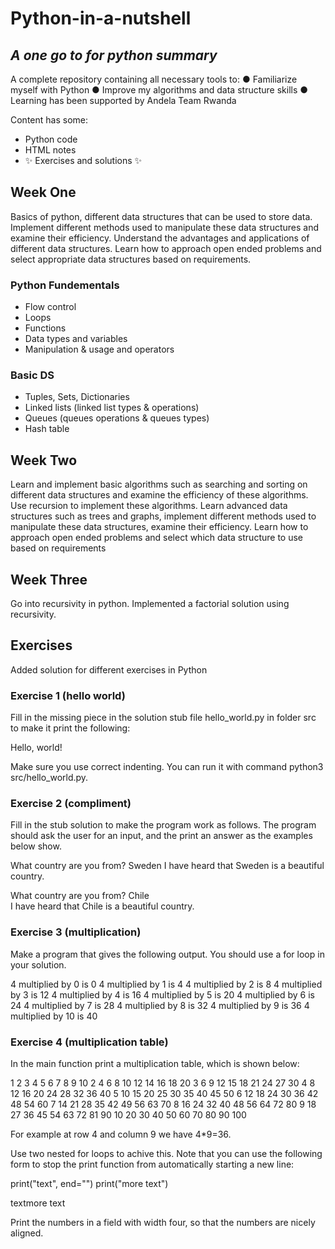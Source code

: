 # Python-in-a-nutshell
## _A one go to for python summary_

A complete repository containing all necessary tools to:
● Familiarize myself with Python
● Improve my algorithms and data structure skills
● Learning has been supported by Andela Team Rwanda

Content has some:
- Python code
- HTML notes 
- ✨ Exercises and solutions  ✨

## Week One

 Basics of python, different data structures that can be used to store data. Implement different methods used to manipulate these data structures and examine their efficiency. Understand the advantages and applications of different data structures. Learn how to
 approach open ended problems and select appropriate data structures based on requirements.

### Python Fundementals 

- Flow control
- Loops
- Functions
- Data types and variables
- Manipulation & usage and operators

### Basic DS
- Tuples, Sets, Dictionaries
- Linked lists (linked list types & operations)
- Queues (queues operations & queues types)
- Hash table

## Week Two

 Learn and implement basic algorithms such as searching and sorting on different data structures and examine the efficiency of these algorithms. Use recursion to implement these algorithms. Learn advanced data structures such as trees and graphs, implement different methods used to manipulate these data structures, examine their efficiency. Learn how to approach open ended problems and select which data structure to use based on requirements

 ## Week Three

 Go into recursivity in python. Implemented a factorial solution using recursivity. 

 ## Exercises

 Added solution for different exercises in Python 

### Exercise 1 (hello world)

Fill in the missing piece in the solution stub file hello_world.py in folder src to make it print the following:

Hello, world!

Make sure you use correct indenting. You can run it with command python3 src/hello_world.py. 

### Exercise 2 (compliment)

Fill in the stub solution to make the program work as follows. The program should ask the user for an input, and the print an answer as the examples below show.

What country are you from? Sweden
I have heard that Sweden is a beautiful country.

What country are you from? Chile  
I have heard that Chile is a beautiful country.


### Exercise 3 (multiplication)

Make a program that gives the following output. You should use a for loop in your solution.

4 multiplied by 0 is 0
4 multiplied by 1 is 4
4 multiplied by 2 is 8
4 multiplied by 3 is 12
4 multiplied by 4 is 16
4 multiplied by 5 is 20
4 multiplied by 6 is 24
4 multiplied by 7 is 28
4 multiplied by 8 is 32
4 multiplied by 9 is 36
4 multiplied by 10 is 40


### Exercise 4 (multiplication table)

In the main function print a multiplication table, which is shown below:

   1   2   3   4   5   6   7   8   9  10
   2   4   6   8  10  12  14  16  18  20
   3   6   9  12  15  18  21  24  27  30
   4   8  12  16  20  24  28  32  36  40
   5  10  15  20  25  30  35  40  45  50
   6  12  18  24  30  36  42  48  54  60
   7  14  21  28  35  42  49  56  63  70
   8  16  24  32  40  48  56  64  72  80
   9  18  27  36  45  54  63  72  81  90
  10  20  30  40  50  60  70  80  90 100

For example at row 4 and column 9 we have 4*9=36.

Use two nested for loops to achive this. Note that you can use the following form to stop the print function from automatically starting a new line:

print("text", end="")
print("more text")

textmore text

Print the numbers in a field with width four, so that the numbers are nicely aligned. 
